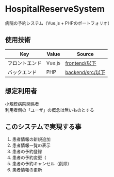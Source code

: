 # HospitalReserveSystem
病院の予約システム（Vue.js + PHPのポートフォリオ）

## 使用技術

|Key|Value|Source|
|---|---|---|
|フロントエンド|Vue.js|[frontend/以下](https://github.com/YanaPIIDXer/HospitalReserveSystem/tree/main/frontend)|
|バックエンド|PHP|[backend/src/以下](https://github.com/YanaPIIDXer/HospitalReserveSystem/tree/main/backend/src)|

## 想定利用者

小規模病院関係者  
利用者側の「ユーザ」の概念は無いものとする

## このシステムで実現する事

1. 患者情報の新規追加
2. 患者情報一覧の表示
3. 患者の予約登録
4. 患者の予約変更（
5. 患者の予約キャンセル（削除）
6. 患者情報の更新
